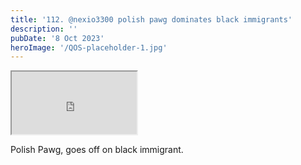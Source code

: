 ```yaml
---
title: '112. @nexio3300 polish pawg dominates black immigrants'
description: ''
pubDate: '8 Oct 2023'
heroImage: '/QOS-placeholder-1.jpg'
---
```

<iframe src="https://drive.google.com/file/d/10A1ls1OHhQA-9VG65qHdiqHNS0iCyn4v/preview" width="200" height="100" allow="autoplay" allowfullscreen="allowfullscreen"></iframe>

Polish Pawg, goes off on black immigrant.